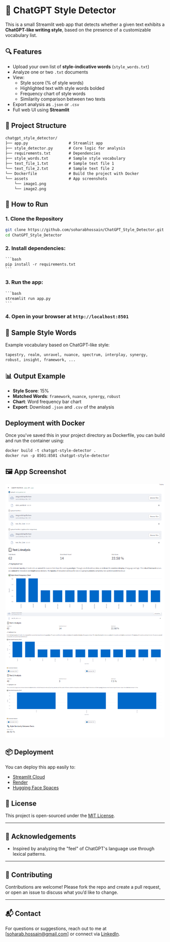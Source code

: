 # 🧠 ChatGPT Style Detector

This is a small Streamlit web app that detects whether a given text exhibits a **ChatGPT-like writing style**, based on the presence of a customizable vocabulary list.

## 🔍 Features

- Upload your own list of **style-indicative words** (`style_words.txt`)
- Analyze one or two `.txt` documents
- View:
  - Style score (% of style words)
  - Highlighted text with style words bolded
  - Frequency chart of style words
  - Similarity comparison between two texts
- Export analysis as `.json` or `.csv`
- Full web UI using **Streamlit**

## 📂 Project Structure

```
chatgpt_style_detector/
├── app.py                  # Streamlit app
├── style_detector.py       # Core logic for analysis
├── requirements.txt        # Dependencies
├── style_words.txt         # Sample style vocabulary
├── text_file_1.txt         # Sample text file 1
└── text_file_2.txt         # Sample text file 2
└── Dockerfile              # Build the project with Docker
└── assets                  # App screenshots
    └── image1.png
    └── image2.png
```

## 🚀 How to Run

### 1. Clone the Repository

```bash
git clone https://github.com/soharabhossain/ChatGPT_Style_Detector.git
cd ChatGPT_Style_Detector
```

### 2. Install dependencies:
    ```bash
    pip install -r requirements.txt
    ```

### 3. Run the app:
    ```bash
    streamlit run app.py
    ```

### 4. Open in your browser at `http://localhost:8501`

## 🧪 Sample Style Words

Example vocabulary based on ChatGPT-like style:
```
tapestry, realm, unravel, nuance, spectrum, interplay, synergy, robust, insight, framework, ...
```

## 📊 Output Example

- **Style Score**: 15%
- **Matched Words**: `framework`, `nuance`, `synergy`, `robust`
- **Chart**: Word frequency bar chart
- **Export**: Download `.json` and `.csv` of the analysis

## Deployment with Docker
Once you've saved this in your project directory as Dockerfile, you can build and run the container using:
```
docker build -t chatgpt-style-detector .
docker run -p 8501:8501 chatgpt-style-detector
```

## 🖼 App Screenshot

![Streamlit UI Screenshot](assets/image1.png)
![Streamlit UI Screenshot](assets/image2.png)


## 📦 Deployment

You can deploy this app easily to:

- [Streamlit Cloud](https://streamlit.io/cloud)
- [Render](https://render.com)
- [Hugging Face Spaces](https://huggingface.co/spaces)

## 📜 License

This project is open-sourced under the [MIT License](LICENSE).

---

## 🙌 Acknowledgements

- Inspired by analyzing the "feel" of ChatGPT's language use through lexical patterns.

---

## 🤝 Contributing

Contributions are welcome! Please fork the repo and create a pull request, or open an issue to discuss what you’d like to change.

---

## 📬 Contact

For questions or suggestions, reach out to me at [soharab.hossain@gmail.com] or connect via [LinkedIn](https://www.linkedin.com/in/soharab).


